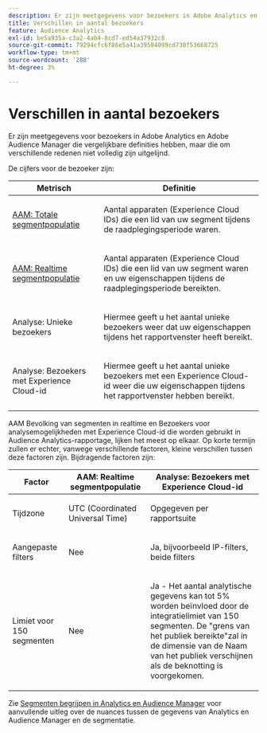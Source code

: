 ```yaml
---
description: Er zijn meetgegevens voor bezoekers in Adobe Analytics en Adobe Audience Manager die vergelijkbare definities hebben, maar die om verschillende redenen niet volledig zijn uitgelijnd.
title: Verschillen in aantal bezoekers
feature: Audience Analytics
exl-id: be5a935a-c3a2-4ab4-8cd7-ed54a37932c8
source-git-commit: 79294cfc6f86e5a41a39504099cd730f53668725
workflow-type: tm+mt
source-wordcount: '288'
ht-degree: 3%

---
```


# Verschillen in aantal bezoekers

Er zijn meetgegevens voor bezoekers in Adobe Analytics en Adobe Audience Manager die vergelijkbare definities hebben, maar die om verschillende redenen niet volledig zijn uitgelijnd.

De cijfers voor de bezoeker zijn:

<table id="table_F9FE107A89934C3B854C55D7D76AC6E8"> 
 <thead> 
  <tr> 
   <th colname="col2" class="entry"> Metrisch </th> 
   <th colname="col3" class="entry"> Definitie </th> 
  </tr>
 </thead>
 <tbody> 
  <tr> 
   <td colname="col2"> <p><a href="https://experienceleague.adobe.com/docs/audience-manager/user-guide/features/segments/segment-builder-data.html"  > AAM: Totale segmentpopulatie</a> </p> </td> 
   <td colname="col3"> <p>Aantal apparaten (Experience Cloud IDs) die een lid van uw segment tijdens de raadplegingsperiode waren. </p> </td> 
  </tr> 
  <tr> 
   <td colname="col2"> <p><a href="https://experienceleague.adobe.com/docs/audience-manager/user-guide/features/segments/segment-builder-data.html"  > AAM: Realtime segmentpopulatie</a> </p> </td> 
   <td colname="col3"> <p>Aantal apparaten (Experience Cloud IDs) die een lid van uw segment waren en uw eigenschappen tijdens de raadplegingsperiode bereikten. </p> </td> 
  </tr> 
  <tr> 
   <td colname="col2"> <p>Analyse: Unieke bezoekers </p> </td> 
   <td colname="col3"> <p>Hiermee geeft u het aantal unieke bezoekers weer dat uw eigenschappen tijdens het rapportvenster heeft bereikt. </p> </td> 
  </tr> 
  <tr> 
   <td colname="col2"> <p>Analyse: Bezoekers met Experience Cloud-id </p> </td> 
   <td colname="col3"> <p>Hiermee geeft u het aantal unieke bezoekers met een Experience Cloud-id weer die uw eigenschappen tijdens het rapportvenster hebben bereikt. </p> </td> 
  </tr> 
 </tbody> 
</table>

AAM Bevolking van segmenten in realtime en Bezoekers voor analysemogelijkheden met Experience Cloud-id die worden gebruikt in Audience Analytics-rapportage, lijken het meest op elkaar. Op korte termijn zullen er echter, vanwege verschillende factoren, kleine verschillen tussen deze factoren zijn. Bijdragende factoren zijn:

<table id="table_A391B37CC077456F8BB83BAA3C640EF6"> 
 <thead> 
  <tr> 
   <th colname="col1" class="entry"> Factor </th> 
   <th colname="col2" class="entry"> AAM: Realtime segmentpopulatie </th> 
   <th colname="col3" class="entry"> Analyse: Bezoekers met Experience Cloud-id </th> 
  </tr>
 </thead>
 <tbody> 
  <tr> 
   <td colname="col1"> <p>Tijdzone </p> </td> 
   <td colname="col2"> <p>UTC (Coordinated Universal Time) </p> </td> 
   <td colname="col3"> <p>Opgegeven per rapportsuite </p> </td> 
  </tr> 
  <tr> 
   <td colname="col1"> <p>Aangepaste filters </p> </td> 
   <td colname="col2"> <p>Nee </p> </td> 
   <td colname="col3"> <p>Ja, bijvoorbeeld IP-filters, beide filters </p> </td> 
  </tr> 
  <tr> 
   <td colname="col1"> <p>Limiet voor 150 segmenten </p> </td> 
   <td colname="col2"> <p>Nee </p> </td> 
   <td colname="col3"> <p>Ja - Het aantal analytische gegevens kan tot 5% worden beïnvloed door de integratielimiet van 150 segmenten. De "grens van het publiek bereikte"zal in de dimensie van de Naam van het publiek verschijnen als de beknotting is voorgekomen. </p> </td> 
  </tr> 
 </tbody> 
</table>

Zie [Segmenten begrijpen in Analytics en Audience Manager](/help/integrate/c-audience-analytics/aam-analytics-segments.md) voor aanvullende uitleg over de nuances tussen de gegevens van Analytics en Audience Manager en de segmentatie.
